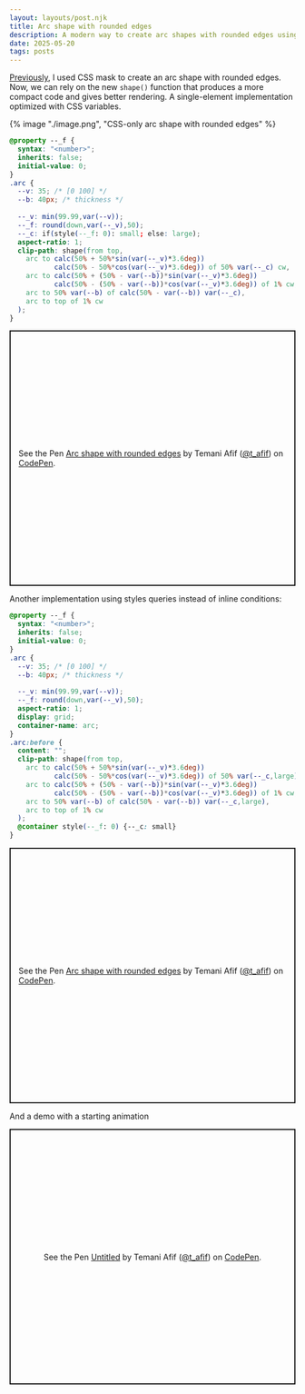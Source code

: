 ```yaml
---
layout: layouts/post.njk
title: Arc shape with rounded edges
description: A modern way to create arc shapes with rounded edges using minimal code
date: 2025-05-20
tags: posts
---
```


[Previously](/arc-shape/), I used CSS mask to create an arc shape with rounded edges. Now, we can rely on the new `shape()` function that produces a more compact code and gives better rendering. A single-element implementation optimized with CSS variables.

{% image "./image.png", "CSS-only arc shape with rounded edges" %}


```css
@property --_f {
  syntax: "<number>";
  inherits: false;
  initial-value: 0; 
}
.arc {
  --v: 35; /* [0 100] */
  --b: 40px; /* thickness */
  
  --_v: min(99.99,var(--v));
  --_f: round(down,var(--_v),50);
  --_c: if(style(--_f: 0): small; else: large);
  aspect-ratio: 1;
  clip-path: shape(from top,
    arc to calc(50% + 50%*sin(var(--_v)*3.6deg)) 
           calc(50% - 50%*cos(var(--_v)*3.6deg)) of 50% var(--_c) cw,
    arc to calc(50% + (50% - var(--b))*sin(var(--_v)*3.6deg)) 
           calc(50% - (50% - var(--b))*cos(var(--_v)*3.6deg)) of 1% cw,
    arc to 50% var(--b) of calc(50% - var(--b)) var(--_c),
    arc to top of 1% cw
  );
}
```

<p class="codepen" data-height="450" data-default-tab="result" data-slug-hash="pvvXJLY" data-pen-title="Arc shape with rounded edges" data-preview="true" data-user="t_afif" style="height: 450px; box-sizing: border-box; display: flex; align-items: center; justify-content: center; border: 2px solid; margin: 1em 0; padding: 1em;">
  <span>See the Pen <a href="https://codepen.io/t_afif/pen/pvvXJLY">
  Arc shape with rounded edges</a> by Temani Afif (<a href="https://codepen.io/t_afif">@t_afif</a>)
  on <a href="https://codepen.io">CodePen</a>.</span>
</p>

Another implementation using styles queries instead of inline conditions:

```css
@property --_f {
  syntax: "<number>";
  inherits: false;
  initial-value: 0; 
}
.arc {
  --v: 35; /* [0 100] */
  --b: 40px; /* thickness */
  
  --_v: min(99.99,var(--v));
  --_f: round(down,var(--_v),50);
  aspect-ratio: 1;
  display: grid;
  container-name: arc;
}
.arc:before {
  content: "";
  clip-path: shape(from top,
    arc to calc(50% + 50%*sin(var(--_v)*3.6deg)) 
           calc(50% - 50%*cos(var(--_v)*3.6deg)) of 50% var(--_c,large) cw,
    arc to calc(50% + (50% - var(--b))*sin(var(--_v)*3.6deg)) 
           calc(50% - (50% - var(--b))*cos(var(--_v)*3.6deg)) of 1% cw,
    arc to 50% var(--b) of calc(50% - var(--b)) var(--_c,large),
    arc to top of 1% cw
  );
  @container style(--_f: 0) {--_c: small}
}
```

<p class="codepen" data-height="450" data-default-tab="result" data-slug-hash="xbboGaO" data-pen-title="Arc shape with rounded edges" data-preview="true" data-user="t_afif" style="height: 450px; box-sizing: border-box; display: flex; align-items: center; justify-content: center; border: 2px solid; margin: 1em 0; padding: 1em;">
  <span>See the Pen <a href="https://codepen.io/t_afif/pen/xbboGaO">
  Arc shape with rounded edges</a> by Temani Afif (<a href="https://codepen.io/t_afif">@t_afif</a>)
  on <a href="https://codepen.io">CodePen</a>.</span>
</p>

And a demo with a starting animation

<p class="codepen" data-height="450" data-default-tab="result" data-slug-hash="azzeOVo" data-pen-title="Untitled" data-preview="true" data-user="t_afif" style="height: 450px; box-sizing: border-box; display: flex; align-items: center; justify-content: center; border: 2px solid; margin: 1em 0; padding: 1em;">
  <span>See the Pen <a href="https://codepen.io/t_afif/pen/azzeOVo">
  Untitled</a> by Temani Afif (<a href="https://codepen.io/t_afif">@t_afif</a>)
  on <a href="https://codepen.io">CodePen</a>.</span>
</p>
<script async src="https://public.codepenassets.com/embed/index.js"></script>
